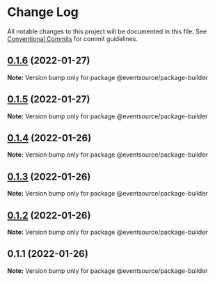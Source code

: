 # Change Log

All notable changes to this project will be documented in this file.
See [Conventional Commits](https://conventionalcommits.org) for commit guidelines.

## [0.1.6](https://github.com/thomasvargiu/eventsource-ts/compare/@eventsource/package-builder@0.1.4...@eventsource/package-builder@0.1.6) (2022-01-27)

**Note:** Version bump only for package @eventsource/package-builder





## [0.1.5](https://github.com/thomasvargiu/eventsource-ts/compare/@eventsource/package-builder@0.1.4...@eventsource/package-builder@0.1.5) (2022-01-27)

**Note:** Version bump only for package @eventsource/package-builder





## [0.1.4](https://github.com/thomasvargiu/eventsource-ts/compare/@eventsource/package-builder@0.1.3...@eventsource/package-builder@0.1.4) (2022-01-26)

**Note:** Version bump only for package @eventsource/package-builder





## [0.1.3](https://github.com/thomasvargiu/eventsource-ts/compare/@eventsource/package-builder@0.1.2...@eventsource/package-builder@0.1.3) (2022-01-26)

**Note:** Version bump only for package @eventsource/package-builder





## [0.1.2](https://github.com/thomasvargiu/eventsource-ts/compare/@eventsource/package-builder@0.1.1...@eventsource/package-builder@0.1.2) (2022-01-26)

**Note:** Version bump only for package @eventsource/package-builder





## 0.1.1 (2022-01-26)

**Note:** Version bump only for package @eventsource/package-builder
